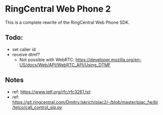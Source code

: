 # RingCentral Web Phone 2

This is a complete rewrite of the RingCentral Web Phone SDK.


## Todo:

- set caller id
- receive dtmf?
  - Not possible with WebRTC: https://developer.mozilla.org/en-US/docs/Web/API/WebRTC_API/Using_DTMF


## Notes

- ref: https://www.ietf.org/rfc/rfc3261.txt
- ref: https://git.ringcentral.com/Dmitry.Iskrich/pjac2/-/blob/master/pjac_fw/bl/telco/call_control_sip.py
